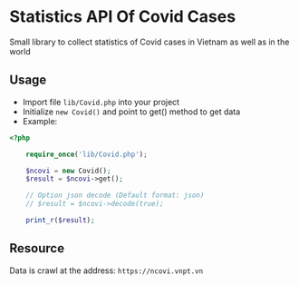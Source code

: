 # Statistics API Of Covid Cases
Small library to collect statistics of Covid cases in Vietnam as well as in the world
## Usage
- Import file `lib/Covid.php` into your project
- Initialize `new Covid()` and point to get() method to get data
- Example:
```php
<?php

    require_once('lib/Covid.php');

    $ncovi = new Covid();
    $result = $ncovi->get();

    // Option json decode (Default format: json)
    // $result = $ncovi->decode(true);

    print_r($result);

```
## Resource
Data is crawl at the address: `https://ncovi.vnpt.vn`